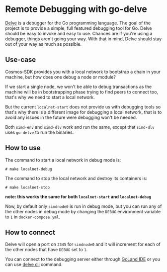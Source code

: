 # Remote Debugging with go-delve

[Delve](https://github.com/go-delve/delve) is a debugger for the Go programming language. The goal of the project is to provide a simple, full featured debugging tool for Go. Delve should be easy to invoke and easy to use. Chances are if you're using a debugger, things aren't going your way. With that in mind, Delve should stay out of your way as much as possible.

## Use-case

Cosmos-SDK provides you with a local network to bootstrap a chain in your machine, but how does one debug a node or module?

If we start a single node, we won't be able to debug transactions as the machine will be in bootstrapping phase trying to find peers to connect too, that's why we need to start a local network.

But the current `localnet-start` does not provide us with debugging tools so that's why there is a different image for debugging a local network, that is to avoid any issues in the future were debugging won't be needed.

Both `simd-env` and `simd-dlv` work and run the same, except that `simd-dlv` uses `go-delve` to run the binaries.

## How to use

The command to start a local network in debug mode is:

```shell
# make localnet-debug
```

The command to stop the local network and destroy its containers is:

```shell
# make localnet-stop
```

__note: this works the same for both `localnet-start` and `localnet-debug`__

Now, by default only `simdnode0` is run in debug mode, but you can run any of the other nodes in debug mode by changing the `DEBUG` environment variable to `1` in `docker-compose.yml`.

## How to connect

Delve will open a port on `2345` for `simdnode0` and it will increment for each of the other nodes that have `DEBUG` set to `1`.

You can connect to the debugging server either through [GoLand IDE](https://www.jetbrains.com/help/go/attach-to-running-go-processes-with-debugger.html)  or you can use  [delve cli](https://github.com/go-delve/delve/blob/master/Documentation/usage/dlv_connect.md) command.
